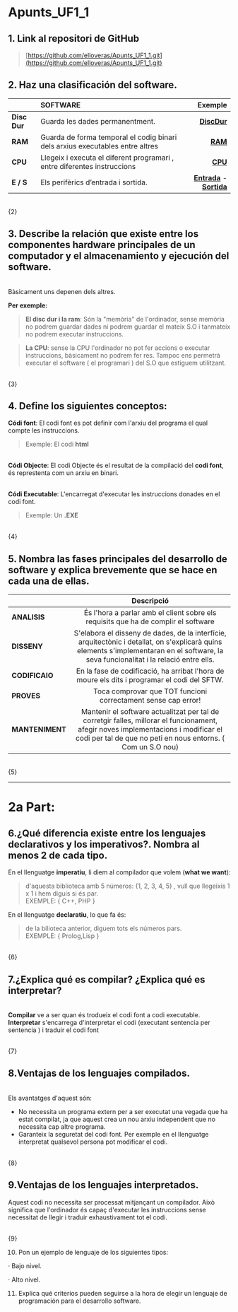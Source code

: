 # Apunts_UF1_1

  ## 1. Link al repositori de GitHub
>[https://github.com/elloveras/Apunts_UF1_1.git](https://github.com/elloveras/Apunts_UF1_1.git)



## 2. Haz una clasificación del software.  



|       | SOFTWARE | Exemple|
| :---        |    :----   |          ---: |
|  **Disc Dur**      | 	Guarda les dades permanentment.       |  [**DiscDur**](https://www.pccomponentes.com/seagate-barracuda-35-1tb-sata3)  |
| **RAM**            | 	Guarda de forma temporal el codig binari dels arxius executables entre altres        | [**RAM**](https://www.pccomponentes.com/memoria-ram-kingston-hyperx-impact-sodimm-ddr4-3200mhz-8gb-cl20)      |
|**CPU**             |Llegeix i executa el diferent programari , entre diferentes instruccions         |[**CPU**](https://www.pccomponentes.com/nox-hummer-h-212-cpu-cooler)            |
|**E / S**           |Els perifèrics d’entrada i sortida.       |[**Entrada**](https://www.pccomponentes.com/logitech-wireless-combo-mk270-teclado-inalambrico)    - [**Sortida**](https://www.pccomponentes.com/benq-gw2780e-27-led-ips-eye-care)      |

\
{2}
## 3. Describe la relación que existe entre los componentes hardware principales de un computador y el almacenamiento y ejecución del software.
\
Bàsicament uns depenen dels altres.

**Per exemple:**

>  **El disc dur i la ram**: Són la "memòria" de l'ordinador, sense memòria no podrem guardar dades ni podrem guardar el mateix S.O i tanmateix no podrem executar instruccions.

> **La CPU**: sense la CPU l'ordinador no pot fer accions o executar instruccions, bàsicament no podrem fer res. Tampoc ens permetrà executar el software ( el programari ) del S.O que estiguem utilitzant.

\
{3}

## 4.  Define los siguientes conceptos:
  **Códi font**: El codi font es pot definir com l'arxiu del programa el qual compte les instruccions.
>Exemple:
El codi **html** 

\
 **Códi Objecte**: El codi Objecte és el resultat de la compilació del **codi font**, és represtenta com un arxiu en binari. 
 
\
 **Códi Executable**: L'encarregat d'executar les instruccions donades en el codi font.
 
 
 
>Exemple:
Un  **.EXE**


\
{4}
## 5.  Nombra las fases principales del desarrollo de software y explica brevemente que se hace en cada una de ellas.

|       | Descripció | 
| :---        |    :----:   |     
| **ANALISIS**      |  És l'hora a parlar amb el client sobre els requisits que ha de complir el software     | 
| **DISSENY**   | S'elabora el disseny de dades, de la interfície, arquitectònic i detallat, on s'explicarà quins elements s'implementaran en el software, la seva funcionalitat i la relació entre ells.
| **CODIFICAIO**  |   En la fase de codificació, ha arribat l'hora de moure els dits i programar el codi del SFTW.
|**PROVES**| Toca comprovar que TOT funcioni correctament sense cap error!
|**MANTENIMENT**| Mantenir el software actualitzat per tal de corretgir falles, millorar el funcionament, afegir noves implementacions i modificar el codi per tal de que no peti en nous entorns. ( Com un S.O nou)

 




\
{5}
___
# 2a Part:

## 6.¿Qué diferencia existe entre los lenguajes declarativos y los imperativos?. Nombra al menos 2 de cada tipo.

En el llenguatge **imperatiu**, li diem al compilador que volem (**what we want**):

>  d'aquesta biblioteca amb 5 números: {1, 2, 3, 4, 5} , vull que llegeixis 1 x 1 i hem diguis si és par.
\
 EXEMPLE: {  C++, PHP  }

En el llenguatge **declaratiu**, lo que fa és:

> de la bilioteca anterior, diguem tots els números pars.
\
 EXEMPLE: { Prolog,Lisp }

\
{6}

## 7.¿Explica qué es compilar? ¿Explica qué es interpretar?
\
**Compilar** ve a ser quan és trodueix el codi font a codi executable.
**Interpretar** s'encarrega d'interpretar el codi (executant sentencia per sentencia ) i traduir el codi font

\
{7}

## 8.Ventajas de los lenguajes compilados.
\
Els avantatges d'aquest són:
- No necessita un programa extern per a ser executat una vegada que ha estat compilat, ja que aquest crea un nou arxiu independent que no necessita cap altre programa.
- Garanteix la seguretat del codi font. Per exemple en el llenguatge interpretat qualsevol persona pot modificar el codi.

\
{8}

## 9.Ventajas de los lenguajes interpretados.
Aquest codi no necessita ser processat mitjançant un compilador. Això significa que l'ordinador és capaç d'executar les instruccions sense necessitat de llegir i traduir exhaustivament tot el codi.

\
{9}

10.  Pon un ejemplo de lenguaje de los siguientes tipos:

·       Bajo nivel.

·       Alto nivel.

11.  Explica qué criterios pueden seguirse a la hora de elegir un lenguaje de programación para el desarrollo software.

